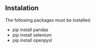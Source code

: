 ## Instalation
The following packages must be installed:
- pip install pandas
- pip install selenium
- pip install openpyxl